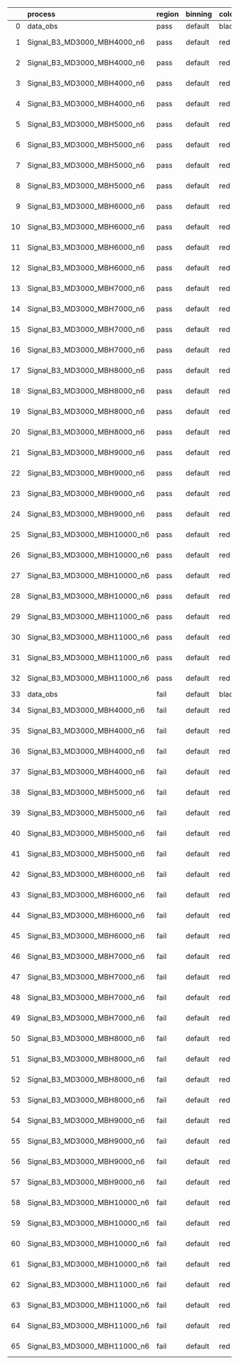 |    | process                      | region   | binning   | color   | process_type   |   scale | variation   | source_filename                                                       | source_histname    | alias                        | title     |   combine_idx |     lnN |   shapes | syst_type   | direction   | variation_alias   |
|---:|:-----------------------------|:---------|:----------|:--------|:---------------|--------:|:------------|:----------------------------------------------------------------------|:-------------------|:-----------------------------|:----------|--------------:|--------:|---------:|:------------|:------------|:------------------|
|  0 | data_obs                     | pass     | default   | black   | DATA           |       1 | nominal     | ./histograms_for_2DAlphabet_v18//BH_Data.root                         | hpass              | Data                         | Data      |           nan | nan     |      nan | nan         | nan         | nan               |
|  1 | Signal_B3_MD3000_MBH4000_n6  | pass     | default   | red     | SIGNAL         |       1 | lumi        | ./histograms_for_2DAlphabet_v18//BH_Signal_B3_MD3000_MBH4000_n6.root  | hpass              | Signal_B3_MD3000_MBH4000_n6  | BH signal |           nan |   1.016 |      nan | lnN         | nan         | nan               |
|  2 | Signal_B3_MD3000_MBH4000_n6  | pass     | default   | red     | SIGNAL         |       1 | SVM         | ./histograms_for_2DAlphabet_v18//BH_Signal_B3_MD3000_MBH4000_n6.root  | hpass_SVMsyst_up   | Signal_B3_MD3000_MBH4000_n6  | BH signal |           nan | nan     |        1 | shapes      | Up          | SVMsyst           |
|  3 | Signal_B3_MD3000_MBH4000_n6  | pass     | default   | red     | SIGNAL         |       1 | SVM         | ./histograms_for_2DAlphabet_v18//BH_Signal_B3_MD3000_MBH4000_n6.root  | hpass_SVMsyst_down | Signal_B3_MD3000_MBH4000_n6  | BH signal |           nan | nan     |        1 | shapes      | Down        | SVMsyst           |
|  4 | Signal_B3_MD3000_MBH4000_n6  | pass     | default   | red     | SIGNAL         |       1 | nominal     | ./histograms_for_2DAlphabet_v18//BH_Signal_B3_MD3000_MBH4000_n6.root  | hpass              | Signal_B3_MD3000_MBH4000_n6  | BH signal |           nan | nan     |      nan | nan         | nan         | nan               |
|  5 | Signal_B3_MD3000_MBH5000_n6  | pass     | default   | red     | SIGNAL         |       1 | lumi        | ./histograms_for_2DAlphabet_v18//BH_Signal_B3_MD3000_MBH5000_n6.root  | hpass              | Signal_B3_MD3000_MBH5000_n6  | BH signal |           nan |   1.016 |      nan | lnN         | nan         | nan               |
|  6 | Signal_B3_MD3000_MBH5000_n6  | pass     | default   | red     | SIGNAL         |       1 | SVM         | ./histograms_for_2DAlphabet_v18//BH_Signal_B3_MD3000_MBH5000_n6.root  | hpass_SVMsyst_up   | Signal_B3_MD3000_MBH5000_n6  | BH signal |           nan | nan     |        1 | shapes      | Up          | SVMsyst           |
|  7 | Signal_B3_MD3000_MBH5000_n6  | pass     | default   | red     | SIGNAL         |       1 | SVM         | ./histograms_for_2DAlphabet_v18//BH_Signal_B3_MD3000_MBH5000_n6.root  | hpass_SVMsyst_down | Signal_B3_MD3000_MBH5000_n6  | BH signal |           nan | nan     |        1 | shapes      | Down        | SVMsyst           |
|  8 | Signal_B3_MD3000_MBH5000_n6  | pass     | default   | red     | SIGNAL         |       1 | nominal     | ./histograms_for_2DAlphabet_v18//BH_Signal_B3_MD3000_MBH5000_n6.root  | hpass              | Signal_B3_MD3000_MBH5000_n6  | BH signal |           nan | nan     |      nan | nan         | nan         | nan               |
|  9 | Signal_B3_MD3000_MBH6000_n6  | pass     | default   | red     | SIGNAL         |       1 | lumi        | ./histograms_for_2DAlphabet_v18//BH_Signal_B3_MD3000_MBH6000_n6.root  | hpass              | Signal_B3_MD3000_MBH6000_n6  | BH signal |           nan |   1.016 |      nan | lnN         | nan         | nan               |
| 10 | Signal_B3_MD3000_MBH6000_n6  | pass     | default   | red     | SIGNAL         |       1 | SVM         | ./histograms_for_2DAlphabet_v18//BH_Signal_B3_MD3000_MBH6000_n6.root  | hpass_SVMsyst_up   | Signal_B3_MD3000_MBH6000_n6  | BH signal |           nan | nan     |        1 | shapes      | Up          | SVMsyst           |
| 11 | Signal_B3_MD3000_MBH6000_n6  | pass     | default   | red     | SIGNAL         |       1 | SVM         | ./histograms_for_2DAlphabet_v18//BH_Signal_B3_MD3000_MBH6000_n6.root  | hpass_SVMsyst_down | Signal_B3_MD3000_MBH6000_n6  | BH signal |           nan | nan     |        1 | shapes      | Down        | SVMsyst           |
| 12 | Signal_B3_MD3000_MBH6000_n6  | pass     | default   | red     | SIGNAL         |       1 | nominal     | ./histograms_for_2DAlphabet_v18//BH_Signal_B3_MD3000_MBH6000_n6.root  | hpass              | Signal_B3_MD3000_MBH6000_n6  | BH signal |           nan | nan     |      nan | nan         | nan         | nan               |
| 13 | Signal_B3_MD3000_MBH7000_n6  | pass     | default   | red     | SIGNAL         |       1 | lumi        | ./histograms_for_2DAlphabet_v18//BH_Signal_B3_MD3000_MBH7000_n6.root  | hpass              | Signal_B3_MD3000_MBH7000_n6  | BH signal |           nan |   1.016 |      nan | lnN         | nan         | nan               |
| 14 | Signal_B3_MD3000_MBH7000_n6  | pass     | default   | red     | SIGNAL         |       1 | SVM         | ./histograms_for_2DAlphabet_v18//BH_Signal_B3_MD3000_MBH7000_n6.root  | hpass_SVMsyst_up   | Signal_B3_MD3000_MBH7000_n6  | BH signal |           nan | nan     |        1 | shapes      | Up          | SVMsyst           |
| 15 | Signal_B3_MD3000_MBH7000_n6  | pass     | default   | red     | SIGNAL         |       1 | SVM         | ./histograms_for_2DAlphabet_v18//BH_Signal_B3_MD3000_MBH7000_n6.root  | hpass_SVMsyst_down | Signal_B3_MD3000_MBH7000_n6  | BH signal |           nan | nan     |        1 | shapes      | Down        | SVMsyst           |
| 16 | Signal_B3_MD3000_MBH7000_n6  | pass     | default   | red     | SIGNAL         |       1 | nominal     | ./histograms_for_2DAlphabet_v18//BH_Signal_B3_MD3000_MBH7000_n6.root  | hpass              | Signal_B3_MD3000_MBH7000_n6  | BH signal |           nan | nan     |      nan | nan         | nan         | nan               |
| 17 | Signal_B3_MD3000_MBH8000_n6  | pass     | default   | red     | SIGNAL         |       1 | lumi        | ./histograms_for_2DAlphabet_v18//BH_Signal_B3_MD3000_MBH8000_n6.root  | hpass              | Signal_B3_MD3000_MBH8000_n6  | BH signal |           nan |   1.016 |      nan | lnN         | nan         | nan               |
| 18 | Signal_B3_MD3000_MBH8000_n6  | pass     | default   | red     | SIGNAL         |       1 | SVM         | ./histograms_for_2DAlphabet_v18//BH_Signal_B3_MD3000_MBH8000_n6.root  | hpass_SVMsyst_up   | Signal_B3_MD3000_MBH8000_n6  | BH signal |           nan | nan     |        1 | shapes      | Up          | SVMsyst           |
| 19 | Signal_B3_MD3000_MBH8000_n6  | pass     | default   | red     | SIGNAL         |       1 | SVM         | ./histograms_for_2DAlphabet_v18//BH_Signal_B3_MD3000_MBH8000_n6.root  | hpass_SVMsyst_down | Signal_B3_MD3000_MBH8000_n6  | BH signal |           nan | nan     |        1 | shapes      | Down        | SVMsyst           |
| 20 | Signal_B3_MD3000_MBH8000_n6  | pass     | default   | red     | SIGNAL         |       1 | nominal     | ./histograms_for_2DAlphabet_v18//BH_Signal_B3_MD3000_MBH8000_n6.root  | hpass              | Signal_B3_MD3000_MBH8000_n6  | BH signal |           nan | nan     |      nan | nan         | nan         | nan               |
| 21 | Signal_B3_MD3000_MBH9000_n6  | pass     | default   | red     | SIGNAL         |       1 | lumi        | ./histograms_for_2DAlphabet_v18//BH_Signal_B3_MD3000_MBH9000_n6.root  | hpass              | Signal_B3_MD3000_MBH9000_n6  | BH signal |           nan |   1.016 |      nan | lnN         | nan         | nan               |
| 22 | Signal_B3_MD3000_MBH9000_n6  | pass     | default   | red     | SIGNAL         |       1 | SVM         | ./histograms_for_2DAlphabet_v18//BH_Signal_B3_MD3000_MBH9000_n6.root  | hpass_SVMsyst_up   | Signal_B3_MD3000_MBH9000_n6  | BH signal |           nan | nan     |        1 | shapes      | Up          | SVMsyst           |
| 23 | Signal_B3_MD3000_MBH9000_n6  | pass     | default   | red     | SIGNAL         |       1 | SVM         | ./histograms_for_2DAlphabet_v18//BH_Signal_B3_MD3000_MBH9000_n6.root  | hpass_SVMsyst_down | Signal_B3_MD3000_MBH9000_n6  | BH signal |           nan | nan     |        1 | shapes      | Down        | SVMsyst           |
| 24 | Signal_B3_MD3000_MBH9000_n6  | pass     | default   | red     | SIGNAL         |       1 | nominal     | ./histograms_for_2DAlphabet_v18//BH_Signal_B3_MD3000_MBH9000_n6.root  | hpass              | Signal_B3_MD3000_MBH9000_n6  | BH signal |           nan | nan     |      nan | nan         | nan         | nan               |
| 25 | Signal_B3_MD3000_MBH10000_n6 | pass     | default   | red     | SIGNAL         |       1 | lumi        | ./histograms_for_2DAlphabet_v18//BH_Signal_B3_MD3000_MBH10000_n6.root | hpass              | Signal_B3_MD3000_MBH10000_n6 | BH signal |           nan |   1.016 |      nan | lnN         | nan         | nan               |
| 26 | Signal_B3_MD3000_MBH10000_n6 | pass     | default   | red     | SIGNAL         |       1 | SVM         | ./histograms_for_2DAlphabet_v18//BH_Signal_B3_MD3000_MBH10000_n6.root | hpass_SVMsyst_up   | Signal_B3_MD3000_MBH10000_n6 | BH signal |           nan | nan     |        1 | shapes      | Up          | SVMsyst           |
| 27 | Signal_B3_MD3000_MBH10000_n6 | pass     | default   | red     | SIGNAL         |       1 | SVM         | ./histograms_for_2DAlphabet_v18//BH_Signal_B3_MD3000_MBH10000_n6.root | hpass_SVMsyst_down | Signal_B3_MD3000_MBH10000_n6 | BH signal |           nan | nan     |        1 | shapes      | Down        | SVMsyst           |
| 28 | Signal_B3_MD3000_MBH10000_n6 | pass     | default   | red     | SIGNAL         |       1 | nominal     | ./histograms_for_2DAlphabet_v18//BH_Signal_B3_MD3000_MBH10000_n6.root | hpass              | Signal_B3_MD3000_MBH10000_n6 | BH signal |           nan | nan     |      nan | nan         | nan         | nan               |
| 29 | Signal_B3_MD3000_MBH11000_n6 | pass     | default   | red     | SIGNAL         |       1 | lumi        | ./histograms_for_2DAlphabet_v18//BH_Signal_B3_MD3000_MBH11000_n6.root | hpass              | Signal_B3_MD3000_MBH11000_n6 | BH signal |           nan |   1.016 |      nan | lnN         | nan         | nan               |
| 30 | Signal_B3_MD3000_MBH11000_n6 | pass     | default   | red     | SIGNAL         |       1 | SVM         | ./histograms_for_2DAlphabet_v18//BH_Signal_B3_MD3000_MBH11000_n6.root | hpass_SVMsyst_up   | Signal_B3_MD3000_MBH11000_n6 | BH signal |           nan | nan     |        1 | shapes      | Up          | SVMsyst           |
| 31 | Signal_B3_MD3000_MBH11000_n6 | pass     | default   | red     | SIGNAL         |       1 | SVM         | ./histograms_for_2DAlphabet_v18//BH_Signal_B3_MD3000_MBH11000_n6.root | hpass_SVMsyst_down | Signal_B3_MD3000_MBH11000_n6 | BH signal |           nan | nan     |        1 | shapes      | Down        | SVMsyst           |
| 32 | Signal_B3_MD3000_MBH11000_n6 | pass     | default   | red     | SIGNAL         |       1 | nominal     | ./histograms_for_2DAlphabet_v18//BH_Signal_B3_MD3000_MBH11000_n6.root | hpass              | Signal_B3_MD3000_MBH11000_n6 | BH signal |           nan | nan     |      nan | nan         | nan         | nan               |
| 33 | data_obs                     | fail     | default   | black   | DATA           |       1 | nominal     | ./histograms_for_2DAlphabet_v18//BH_Data.root                         | hfail              | Data                         | Data      |           nan | nan     |      nan | nan         | nan         | nan               |
| 34 | Signal_B3_MD3000_MBH4000_n6  | fail     | default   | red     | SIGNAL         |       1 | lumi        | ./histograms_for_2DAlphabet_v18//BH_Signal_B3_MD3000_MBH4000_n6.root  | hfail              | Signal_B3_MD3000_MBH4000_n6  | BH signal |           nan |   1.016 |      nan | lnN         | nan         | nan               |
| 35 | Signal_B3_MD3000_MBH4000_n6  | fail     | default   | red     | SIGNAL         |       1 | SVM         | ./histograms_for_2DAlphabet_v18//BH_Signal_B3_MD3000_MBH4000_n6.root  | hfail_SVMsyst_up   | Signal_B3_MD3000_MBH4000_n6  | BH signal |           nan | nan     |        1 | shapes      | Up          | SVMsyst           |
| 36 | Signal_B3_MD3000_MBH4000_n6  | fail     | default   | red     | SIGNAL         |       1 | SVM         | ./histograms_for_2DAlphabet_v18//BH_Signal_B3_MD3000_MBH4000_n6.root  | hfail_SVMsyst_down | Signal_B3_MD3000_MBH4000_n6  | BH signal |           nan | nan     |        1 | shapes      | Down        | SVMsyst           |
| 37 | Signal_B3_MD3000_MBH4000_n6  | fail     | default   | red     | SIGNAL         |       1 | nominal     | ./histograms_for_2DAlphabet_v18//BH_Signal_B3_MD3000_MBH4000_n6.root  | hfail              | Signal_B3_MD3000_MBH4000_n6  | BH signal |           nan | nan     |      nan | nan         | nan         | nan               |
| 38 | Signal_B3_MD3000_MBH5000_n6  | fail     | default   | red     | SIGNAL         |       1 | lumi        | ./histograms_for_2DAlphabet_v18//BH_Signal_B3_MD3000_MBH5000_n6.root  | hfail              | Signal_B3_MD3000_MBH5000_n6  | BH signal |           nan |   1.016 |      nan | lnN         | nan         | nan               |
| 39 | Signal_B3_MD3000_MBH5000_n6  | fail     | default   | red     | SIGNAL         |       1 | SVM         | ./histograms_for_2DAlphabet_v18//BH_Signal_B3_MD3000_MBH5000_n6.root  | hfail_SVMsyst_up   | Signal_B3_MD3000_MBH5000_n6  | BH signal |           nan | nan     |        1 | shapes      | Up          | SVMsyst           |
| 40 | Signal_B3_MD3000_MBH5000_n6  | fail     | default   | red     | SIGNAL         |       1 | SVM         | ./histograms_for_2DAlphabet_v18//BH_Signal_B3_MD3000_MBH5000_n6.root  | hfail_SVMsyst_down | Signal_B3_MD3000_MBH5000_n6  | BH signal |           nan | nan     |        1 | shapes      | Down        | SVMsyst           |
| 41 | Signal_B3_MD3000_MBH5000_n6  | fail     | default   | red     | SIGNAL         |       1 | nominal     | ./histograms_for_2DAlphabet_v18//BH_Signal_B3_MD3000_MBH5000_n6.root  | hfail              | Signal_B3_MD3000_MBH5000_n6  | BH signal |           nan | nan     |      nan | nan         | nan         | nan               |
| 42 | Signal_B3_MD3000_MBH6000_n6  | fail     | default   | red     | SIGNAL         |       1 | lumi        | ./histograms_for_2DAlphabet_v18//BH_Signal_B3_MD3000_MBH6000_n6.root  | hfail              | Signal_B3_MD3000_MBH6000_n6  | BH signal |           nan |   1.016 |      nan | lnN         | nan         | nan               |
| 43 | Signal_B3_MD3000_MBH6000_n6  | fail     | default   | red     | SIGNAL         |       1 | SVM         | ./histograms_for_2DAlphabet_v18//BH_Signal_B3_MD3000_MBH6000_n6.root  | hfail_SVMsyst_up   | Signal_B3_MD3000_MBH6000_n6  | BH signal |           nan | nan     |        1 | shapes      | Up          | SVMsyst           |
| 44 | Signal_B3_MD3000_MBH6000_n6  | fail     | default   | red     | SIGNAL         |       1 | SVM         | ./histograms_for_2DAlphabet_v18//BH_Signal_B3_MD3000_MBH6000_n6.root  | hfail_SVMsyst_down | Signal_B3_MD3000_MBH6000_n6  | BH signal |           nan | nan     |        1 | shapes      | Down        | SVMsyst           |
| 45 | Signal_B3_MD3000_MBH6000_n6  | fail     | default   | red     | SIGNAL         |       1 | nominal     | ./histograms_for_2DAlphabet_v18//BH_Signal_B3_MD3000_MBH6000_n6.root  | hfail              | Signal_B3_MD3000_MBH6000_n6  | BH signal |           nan | nan     |      nan | nan         | nan         | nan               |
| 46 | Signal_B3_MD3000_MBH7000_n6  | fail     | default   | red     | SIGNAL         |       1 | lumi        | ./histograms_for_2DAlphabet_v18//BH_Signal_B3_MD3000_MBH7000_n6.root  | hfail              | Signal_B3_MD3000_MBH7000_n6  | BH signal |           nan |   1.016 |      nan | lnN         | nan         | nan               |
| 47 | Signal_B3_MD3000_MBH7000_n6  | fail     | default   | red     | SIGNAL         |       1 | SVM         | ./histograms_for_2DAlphabet_v18//BH_Signal_B3_MD3000_MBH7000_n6.root  | hfail_SVMsyst_up   | Signal_B3_MD3000_MBH7000_n6  | BH signal |           nan | nan     |        1 | shapes      | Up          | SVMsyst           |
| 48 | Signal_B3_MD3000_MBH7000_n6  | fail     | default   | red     | SIGNAL         |       1 | SVM         | ./histograms_for_2DAlphabet_v18//BH_Signal_B3_MD3000_MBH7000_n6.root  | hfail_SVMsyst_down | Signal_B3_MD3000_MBH7000_n6  | BH signal |           nan | nan     |        1 | shapes      | Down        | SVMsyst           |
| 49 | Signal_B3_MD3000_MBH7000_n6  | fail     | default   | red     | SIGNAL         |       1 | nominal     | ./histograms_for_2DAlphabet_v18//BH_Signal_B3_MD3000_MBH7000_n6.root  | hfail              | Signal_B3_MD3000_MBH7000_n6  | BH signal |           nan | nan     |      nan | nan         | nan         | nan               |
| 50 | Signal_B3_MD3000_MBH8000_n6  | fail     | default   | red     | SIGNAL         |       1 | lumi        | ./histograms_for_2DAlphabet_v18//BH_Signal_B3_MD3000_MBH8000_n6.root  | hfail              | Signal_B3_MD3000_MBH8000_n6  | BH signal |           nan |   1.016 |      nan | lnN         | nan         | nan               |
| 51 | Signal_B3_MD3000_MBH8000_n6  | fail     | default   | red     | SIGNAL         |       1 | SVM         | ./histograms_for_2DAlphabet_v18//BH_Signal_B3_MD3000_MBH8000_n6.root  | hfail_SVMsyst_up   | Signal_B3_MD3000_MBH8000_n6  | BH signal |           nan | nan     |        1 | shapes      | Up          | SVMsyst           |
| 52 | Signal_B3_MD3000_MBH8000_n6  | fail     | default   | red     | SIGNAL         |       1 | SVM         | ./histograms_for_2DAlphabet_v18//BH_Signal_B3_MD3000_MBH8000_n6.root  | hfail_SVMsyst_down | Signal_B3_MD3000_MBH8000_n6  | BH signal |           nan | nan     |        1 | shapes      | Down        | SVMsyst           |
| 53 | Signal_B3_MD3000_MBH8000_n6  | fail     | default   | red     | SIGNAL         |       1 | nominal     | ./histograms_for_2DAlphabet_v18//BH_Signal_B3_MD3000_MBH8000_n6.root  | hfail              | Signal_B3_MD3000_MBH8000_n6  | BH signal |           nan | nan     |      nan | nan         | nan         | nan               |
| 54 | Signal_B3_MD3000_MBH9000_n6  | fail     | default   | red     | SIGNAL         |       1 | lumi        | ./histograms_for_2DAlphabet_v18//BH_Signal_B3_MD3000_MBH9000_n6.root  | hfail              | Signal_B3_MD3000_MBH9000_n6  | BH signal |           nan |   1.016 |      nan | lnN         | nan         | nan               |
| 55 | Signal_B3_MD3000_MBH9000_n6  | fail     | default   | red     | SIGNAL         |       1 | SVM         | ./histograms_for_2DAlphabet_v18//BH_Signal_B3_MD3000_MBH9000_n6.root  | hfail_SVMsyst_up   | Signal_B3_MD3000_MBH9000_n6  | BH signal |           nan | nan     |        1 | shapes      | Up          | SVMsyst           |
| 56 | Signal_B3_MD3000_MBH9000_n6  | fail     | default   | red     | SIGNAL         |       1 | SVM         | ./histograms_for_2DAlphabet_v18//BH_Signal_B3_MD3000_MBH9000_n6.root  | hfail_SVMsyst_down | Signal_B3_MD3000_MBH9000_n6  | BH signal |           nan | nan     |        1 | shapes      | Down        | SVMsyst           |
| 57 | Signal_B3_MD3000_MBH9000_n6  | fail     | default   | red     | SIGNAL         |       1 | nominal     | ./histograms_for_2DAlphabet_v18//BH_Signal_B3_MD3000_MBH9000_n6.root  | hfail              | Signal_B3_MD3000_MBH9000_n6  | BH signal |           nan | nan     |      nan | nan         | nan         | nan               |
| 58 | Signal_B3_MD3000_MBH10000_n6 | fail     | default   | red     | SIGNAL         |       1 | lumi        | ./histograms_for_2DAlphabet_v18//BH_Signal_B3_MD3000_MBH10000_n6.root | hfail              | Signal_B3_MD3000_MBH10000_n6 | BH signal |           nan |   1.016 |      nan | lnN         | nan         | nan               |
| 59 | Signal_B3_MD3000_MBH10000_n6 | fail     | default   | red     | SIGNAL         |       1 | SVM         | ./histograms_for_2DAlphabet_v18//BH_Signal_B3_MD3000_MBH10000_n6.root | hfail_SVMsyst_up   | Signal_B3_MD3000_MBH10000_n6 | BH signal |           nan | nan     |        1 | shapes      | Up          | SVMsyst           |
| 60 | Signal_B3_MD3000_MBH10000_n6 | fail     | default   | red     | SIGNAL         |       1 | SVM         | ./histograms_for_2DAlphabet_v18//BH_Signal_B3_MD3000_MBH10000_n6.root | hfail_SVMsyst_down | Signal_B3_MD3000_MBH10000_n6 | BH signal |           nan | nan     |        1 | shapes      | Down        | SVMsyst           |
| 61 | Signal_B3_MD3000_MBH10000_n6 | fail     | default   | red     | SIGNAL         |       1 | nominal     | ./histograms_for_2DAlphabet_v18//BH_Signal_B3_MD3000_MBH10000_n6.root | hfail              | Signal_B3_MD3000_MBH10000_n6 | BH signal |           nan | nan     |      nan | nan         | nan         | nan               |
| 62 | Signal_B3_MD3000_MBH11000_n6 | fail     | default   | red     | SIGNAL         |       1 | lumi        | ./histograms_for_2DAlphabet_v18//BH_Signal_B3_MD3000_MBH11000_n6.root | hfail              | Signal_B3_MD3000_MBH11000_n6 | BH signal |           nan |   1.016 |      nan | lnN         | nan         | nan               |
| 63 | Signal_B3_MD3000_MBH11000_n6 | fail     | default   | red     | SIGNAL         |       1 | SVM         | ./histograms_for_2DAlphabet_v18//BH_Signal_B3_MD3000_MBH11000_n6.root | hfail_SVMsyst_up   | Signal_B3_MD3000_MBH11000_n6 | BH signal |           nan | nan     |        1 | shapes      | Up          | SVMsyst           |
| 64 | Signal_B3_MD3000_MBH11000_n6 | fail     | default   | red     | SIGNAL         |       1 | SVM         | ./histograms_for_2DAlphabet_v18//BH_Signal_B3_MD3000_MBH11000_n6.root | hfail_SVMsyst_down | Signal_B3_MD3000_MBH11000_n6 | BH signal |           nan | nan     |        1 | shapes      | Down        | SVMsyst           |
| 65 | Signal_B3_MD3000_MBH11000_n6 | fail     | default   | red     | SIGNAL         |       1 | nominal     | ./histograms_for_2DAlphabet_v18//BH_Signal_B3_MD3000_MBH11000_n6.root | hfail              | Signal_B3_MD3000_MBH11000_n6 | BH signal |           nan | nan     |      nan | nan         | nan         | nan               |